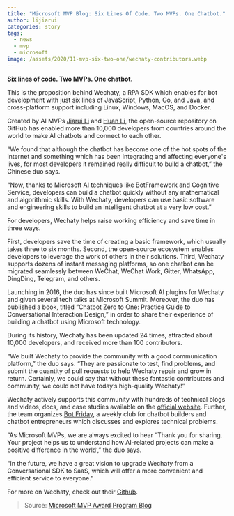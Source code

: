 ```yaml
---
title: "Microsoft MVP Blog: Six Lines Of Code. Two MVPs. One Chatbot."
author: lijiarui
categories: story
tags:
  - news
  - mvp
  - microsoft
image: /assets/2020/11-mvp-six-two-one/wechaty-contributors.webp
---
```


**Six lines of code. Two MVPs. One chatbot.**

This is the proposition behind Wechaty, a RPA SDK which enables for bot development with just six lines of JavaScript, Python, Go, and Java, and cross-platform support including Linux, Windows, MacOS, and Docker.

Created by AI MVPs [Jiarui Li](https://mvp.microsoft.com/en-us/mvp/jiarui%20li-5003226) and [Huan Li](https://mvp.microsoft.com/en-us/mvp/Huan%20%E2%80%86%20LI-5003061), the open-source repository on GitHub has enabled more than 10,000 developers from countries around the world to make AI chatbots and connect to each other.

“We found that although the chatbot has become one of the hot spots of the internet and something which has been integrating and affecting everyone's lives, for most developers it remained really difficult to build a chatbot,” the Chinese duo says.

“Now, thanks to Microsoft AI techniques like BotFramework and Cognitive Service, developers can build a chatbot quickly without any mathematical and algorithmic skills. With Wechaty, developers can use basic software and engineering skills to build an intelligent chatbot at a very low cost.”

For developers, Wechaty helps raise working efficiency and save time in three ways.

First, developers save the time of creating a basic framework, which usually takes three to six months. Second, the open-source ecosystem enables developers to leverage the work of others in their solutions. Third, Wechaty supports dozens of instant messaging platforms, so one chatbot can be migrated seamlessly between WeChat, WeChat Work, Gitter, WhatsApp, DingDing, Telegram, and others.

Launching in 2016, the duo has since built Microsoft AI plugins for Wechaty and given several tech talks at Microsoft Summit. Moreover, the duo has published a book, titled “Chatbot Zero to One: Practice Guide to Conversational Interaction Design,” in order to share their experience of building a chatbot using Microsoft technology.

During its history, Wechaty has been updated 24 times, attracted about 10,000 developers, and received more than 100 contributors.

“We built Wechaty to provide the community with a good communication platform,” the duo says. “They are passionate to test, find problems, and submit the quantity of pull requests to help Wechaty repair and grow in return. Certainly, we could say that without these fantastic contributors and community, we could not have today’s high-quality Wechaty!”

Wechaty actively supports this community with hundreds of technical blogs and videos, docs, and case studies available on the [official website](https://wechaty.js.org). Further, the team organizes [Bot Friday](https://www.bot5.club), a weekly club for chatbot builders and chatbot entrepreneurs which discusses and explores technical problems.

“As Microsoft MVPs, we are always excited to hear “Thank you for sharing. Your project helps us to understand how AI-related projects can make a positive difference in the world’,” the duo says.

“In the future, we have a great vision to upgrade Wechaty from a Conversational SDK to SaaS, which will offer a more convenient and efficient service to everyone.”

For more on Wechaty, check out their [Github](https://github.com/wechaty/wechaty).

> Source: [Microsoft MVP Award Program Blog](https://techcommunity.microsoft.com/t5/microsoft-mvp-award-program-blog/six-lines-of-code-two-mvps-one-chatbot/ba-p/1861785)
